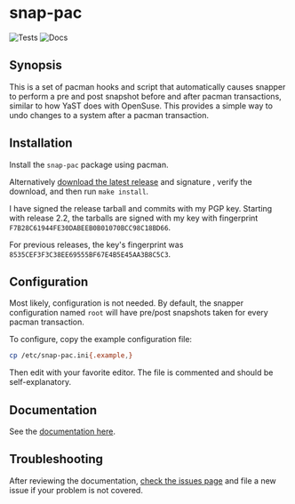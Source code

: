 # snap-pac

![Tests](https://github.com/wesbarnett/snap-pac/workflows/Tests/badge.svg)
![Docs](https://github.com/wesbarnett/snap-pac/workflows/Docs/badge.svg)

## Synopsis

This is a set of pacman hooks and script that automatically causes snapper to
perform a pre and post snapshot before and after pacman transactions, similar to
how YaST does with OpenSuse. This provides a simple way to undo changes to a
system after a pacman transaction.

## Installation

Install the `snap-pac` package using pacman.

Alternatively [download the latest release] and signature , verify the download, and
then run `make install`.

I have signed the release tarball and commits with my PGP key.  Starting with release
2.2, the tarballs are signed with my key with fingerprint
`F7B28C61944FE30DABEEB0B01070BCC98C18BD66`.

For previous releases, the key's fingerprint was
`8535CEF3F3C38EE69555BF67E4B5E45AA3B8C5C3`.

## Configuration

Most likely, configuration is not needed. By default, the snapper configuration named
`root` will have pre/post snapshots taken for every pacman transaction.

To configure, copy the example configuration file:

```bash
cp /etc/snap-pac.ini{.example,}
```

Then edit with your favorite editor. The file is commented and should be
self-explanatory.

## Documentation

See the [documentation here](https://wesbarnett.github.io/snap-pac/).

## Troubleshooting

After reviewing the documentation, [check the issues page] and file a new issue if your
problem is not covered.

[download the latest release]: https://github.com/wesbarnett/snap-pac/releases
[check the issues page]: https://github.com/wesbarnett/snap-pac/issues
